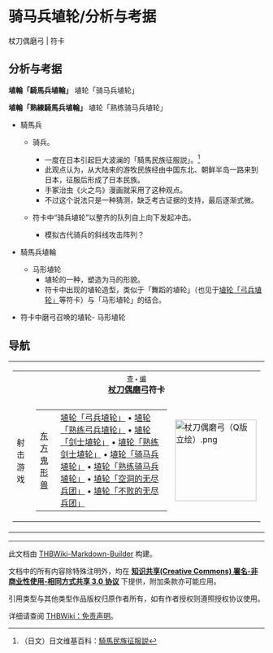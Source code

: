 # 骑马兵埴轮/分析与考据

<!-- source html: G:\repos\THBWiki-Markdown-Builder\THBWikiMarkdown\Temp\main\c\c3\ns0%3A%E9%AA%91%E9%A9%AC%E5%85%B5%E5%9F%B4%E8%BD%AE%2F%E5%88%86%E6%9E%90%E4%B8%8E%E8%80%83%E6%8D%AE.html -->

杖刀偶磨弓 | 符卡

## 分析与考据
  
 **埴輪「騎馬兵埴輪」**  埴轮「骑马兵埴轮」
  
  
 **埴輪「熟練騎馬兵埴輪」**  埴轮「熟练骑马兵埴轮」
  

- 騎馬兵
  - 骑兵。
    - 一度在日本引起巨大波澜的「騎馬民族征服説」。[^cite_note-1]
    - 此观点认为，从大陆来的游牧民族经由中国东北、朝鲜半岛一路来到日本，征服后形成了日本民族。
    - 手冢治虫《火之鸟》漫画就采用了这种观点。
    - 不过这个说法只是一种猜测，缺乏考古证据的支持，最后逐渐式微。

  - 符卡中“骑兵埴轮”以整齐的队列自上向下发起冲击。
    - 模拟古代骑兵的斜线攻击阵列？


- 騎馬兵埴輪
  - 马形埴轮
    - 埴轮的一种，塑造为马的形貌。
    - 符卡中出现的埴轮造型，类似于「舞蹈的埴轮」（也见于[埴轮「弓兵埴轮」](./弓兵埴轮.md)等符卡）与「马形埴轮」的结合。



- [](./文件-埴轮「熟练骑马兵埴轮」（鬼形兽）.png.md)符卡中磨弓召唤的埴轮- [](./文件-马形埴轮.jpg.md)马形埴轮


[^cite_note-1]: （日文）日文维基百科：[騎馬民族征服説](https://en.wikipedia.org/wiki/ja:騎馬民族征服説)

## 导航

<table><tbody><tr><td><table cellspacing="0" class="nowraplinks mw-collapsible mw-collapsed" style="width:100%;;;"><tbody><tr><th style=";" colspan="3" class="navbox-title"><div class="navbar"><div class="noprint plainlinksneverexpand" style="background-color:transparent; padding:0; font-weight:normal; font-size:80%; white-space:nowrap;"><a href="./模板-杖刀偶磨弓符卡导航.md" title="模板:杖刀偶磨弓符卡导航"><span style=";;border:none;" title="查看这个模板">查</span></a>&#160;<span style="font-size:80%;">•</span>&#160;<a href="/index.php?title=%E6%A8%A1%E6%9D%BF:%E6%9D%96%E5%88%80%E5%81%B6%E7%A3%A8%E5%BC%93%E7%AC%A6%E5%8D%A1%E5%AF%BC%E8%88%AA&amp;action=edit"><span style=";;border:none;" title="您可以编辑这个模板。请在储存变更之前先预览">编</span></a></div></div><span><a href="./杖刀偶磨弓.md" title="杖刀偶磨弓">杖刀偶磨弓</a>符卡</span></th></tr><tr><td></td></tr><tr><td class="navbox-group" style=";;">射击游戏</td><td style=";;" class="navbox-list navbox-odd"><div></div><table cellspacing="0" class="nowraplinks navbox-subgroup" style="width:100%;;;;"><tbody><tr><td class="navbox-group" style=";;"><div><a href="./东方鬼形兽.md" title="东方鬼形兽">东方鬼形兽</a></div></td><td style=";;" class="navbox-list navbox-odd"><div><a href="./弓兵埴轮.md" title="弓兵埴轮" unred="">埴轮「弓兵埴轮」</a> &#8226; <a href="./弓兵埴轮.md" title="弓兵埴轮" unred="">埴轮「熟练弓兵埴轮」</a> &#8226; <a href="./剑士埴轮.md" title="剑士埴轮" unred="">埴轮「剑士埴轮」</a> &#8226; <a href="./剑士埴轮.md" title="剑士埴轮" unred="">埴轮「熟练剑士埴轮」</a> &#8226; <a href="./骑马兵埴轮.md" title="骑马兵埴轮" unred="">埴轮「骑马兵埴轮」</a> &#8226; <a href="./骑马兵埴轮.md" title="骑马兵埴轮" unred="">埴轮「熟练骑马兵埴轮」</a> &#8226; <a href="./空洞的无尽兵团.md" title="空洞的无尽兵团" unred="">埴轮「空洞的无尽兵团」</a> &#8226; <a href="./空洞的无尽兵团.md" title="空洞的无尽兵团" unred="">埴轮「不败的无尽兵团」</a></div></td></tr></tbody></table><div></div></td><td class="navbox-image" style="" rowspan="1"><a href="./文件-杖刀偶磨弓（Q版立绘）.png.md" class="image"><img alt="杖刀偶磨弓（Q版立绘）.png" src="https://upload.thwiki.cc/thumb/5/59/%E6%9D%96%E5%88%80%E5%81%B6%E7%A3%A8%E5%BC%93%EF%BC%88Q%E7%89%88%E7%AB%8B%E7%BB%98%EF%BC%89.png/160px-%E6%9D%96%E5%88%80%E5%81%B6%E7%A3%A8%E5%BC%93%EF%BC%88Q%E7%89%88%E7%AB%8B%E7%BB%98%EF%BC%89.png" decoding="async" loading="lazy" width="160" height="160" srcset="https://upload.thwiki.cc/thumb/5/59/%E6%9D%96%E5%88%80%E5%81%B6%E7%A3%A8%E5%BC%93%EF%BC%88Q%E7%89%88%E7%AB%8B%E7%BB%98%EF%BC%89.png/240px-%E6%9D%96%E5%88%80%E5%81%B6%E7%A3%A8%E5%BC%93%EF%BC%88Q%E7%89%88%E7%AB%8B%E7%BB%98%EF%BC%89.png 1.5x, https://upload.thwiki.cc/thumb/5/59/%E6%9D%96%E5%88%80%E5%81%B6%E7%A3%A8%E5%BC%93%EF%BC%88Q%E7%89%88%E7%AB%8B%E7%BB%98%EF%BC%89.png/320px-%E6%9D%96%E5%88%80%E5%81%B6%E7%A3%A8%E5%BC%93%EF%BC%88Q%E7%89%88%E7%AB%8B%E7%BB%98%EF%BC%89.png 2x" data-file-width="500" data-file-height="500"></a></td></tr></tbody></table></td></tr></tbody></table>






---

此文档由 [THBWiki-Markdown-Builder](https://github.com/Delsin-Yu/THBWiki-Markdown-Builder) 构建。

文档中的所有内容除特殊注明外，均在 [**知识共享(Creative Commons) 署名-非商业性使用-相同方式共享 3.0 协议**](https://creativecommons.org/licenses/by-sa/3.0/deed.zh-hans) 下提供，附加条款亦可能应用。

引用类型与其他类型作品版权归原作者所有，如有作者授权则遵照授权协议使用。

详细请查阅 [THBWiki：免责声明](https://thbwiki.cc/THBWiki:%E5%85%8D%E8%B4%A3%E5%A3%B0%E6%98%8E)。

